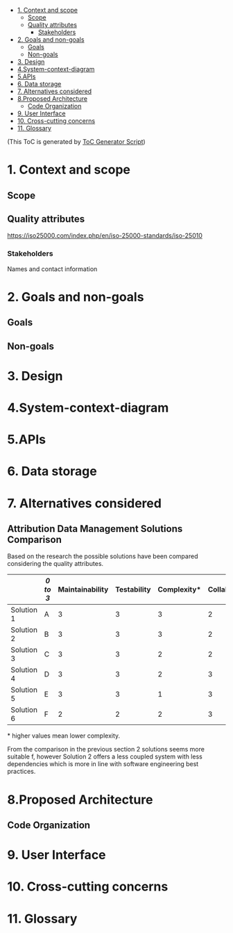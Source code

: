 
<!--ToC-->
* [1. Context and scope](#1-context-and-scope)
  * [Scope](#scope)
  * [Quality attributes](#quality-attributes)
    * [Stakeholders](#stakeholders)
* [2. Goals and non-goals](#2-goals-and-non-goals)
  * [Goals](#goals)
  * [Non-goals](#non-goals)
* [3. Design](#3-design)
* [4.System-context-diagram](#4system-context-diagram)
* [5.APIs](#5apis)
* [6. Data storage](#6-data-storage)
* [7. Alternatives considered](#7-alternatives-considered)
* [8.Proposed Architecture](#8proposed-architecture)
  * [Code Organization](#code-organization)
* [9. User Interface](#9-user-interface)
* [10. Cross-cutting concerns](#10-cross-cutting-concerns)
* [11. Glossary](#11-glossary)
 
(This ToC is generated by [ToC Generator Script](https://gist.github.com/piroor/14e42c7eeb876ab71e3202dabcd0ee9e#file-toc-js))
<!--/ToC-->

# 1. Context and scope 

## Scope


## Quality attributes

https://iso25000.com/index.php/en/iso-25000-standards/iso-25010


### Stakeholders

Names and contact information

# 2. Goals and non-goals 

## Goals

## Non-goals

# 3. Design

# 4.System-context-diagram

# 5.APIs

# 6. Data storage

# 7. Alternatives considered

## Attribution Data Management Solutions Comparison

Based on the research the possible solutions have been compared considering the quality attributes.

| | _0 to 3_ | Maintainability | Testability | Complexity\* | Collaboration | TOTAL |
| --- | --- | --- | --- | --- | --- | --- |
| Solution 1 | A | 3 | 3 | 3 | 2 | **11** |
| Solution 2 | B | 3 | 3 | 3 | 2 | **11** |
| Solution 3 | C | 3 | 3 | 2 | 2 | 10 |
| Solution 4 | D | 3 | 3 | 2 | 3 | **11** |
| Solution 5 | E | 3 | 3 | 1 | 3 | 10 |
| Solution 6 | F | 2 | 2 | 2 | 3 | 9 |

\* higher values mean lower complexity.

From the comparison in the previous section 2 solutions seems more suitable f, however Solution 2 offers a less coupled system with less dependencies which is more in line with software engineering best practices.  


# 8.Proposed Architecture

## Code Organization

# 9. User Interface

# 10. Cross-cutting concerns

# 11. Glossary
